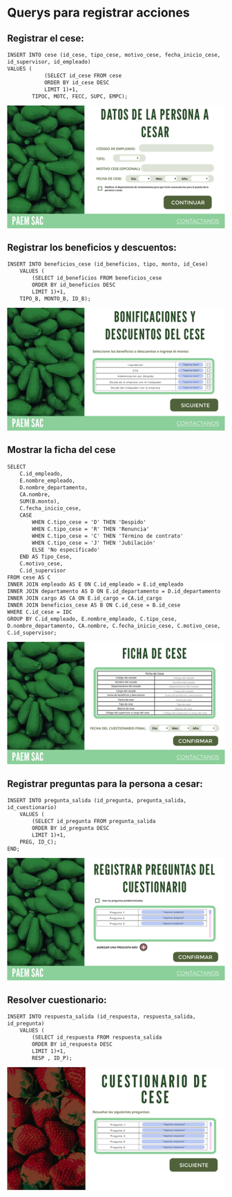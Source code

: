 # Querys para registrar acciones

## Registrar el cese:

	INSERT INTO cese (id_cese, tipo_cese, motivo_cese, fecha_inicio_cese, id_supervisor, id_empleado)
	VALUES (
				(SELECT id_cese FROM cese
				ORDER BY id_cese DESC
				LIMIT 1)+1,
			TIPOC, MOTC, FECC, SUPC, EMPC);

![alt text](../Entregable3/Front/RegistroCese1.png)

## Registrar los beneficios y descuentos:

	INSERT INTO beneficios_cese (id_beneficios, tipo, monto, id_Cese)
		VALUES (
			(SELECT id_beneficios FROM beneficios_cese
			ORDER BY id_beneficios DESC
			LIMIT 1)+1,
		TIPO_B, MONTO_B, ID_B);

![alt text](../Entregable3/Front/RegistroCese2.png)

## Mostrar la ficha del cese

	SELECT
		C.id_empleado,
		E.nombre_empleado,
		D.nombre_departamento,
		CA.nombre,
		SUM(B.monto),
		C.fecha_inicio_cese,
		CASE
			WHEN C.tipo_cese = 'D' THEN 'Despido'
			WHEN C.tipo_cese = 'R' THEN 'Renuncia'
			WHEN C.tipo_cese = 'C' THEN 'Término de contrato'
			WHEN C.tipo_cese = 'J' THEN 'Jubilación'
			ELSE 'No especificado'
		END AS Tipo_Cese,
		C.motivo_cese,
		C.id_supervisor
	FROM cese AS C
	INNER JOIN empleado AS E ON C.id_empleado = E.id_empleado
	INNER JOIN departamento AS D ON E.id_departamento = D.id_departamento
	INNER JOIN cargo AS CA ON E.id_cargo = CA.id_cargo
	INNER JOIN beneficios_cese AS B ON C.id_cese = B.id_cese
	WHERE C.id_cese = IDC
	GROUP BY C.id_empleado, E.nombre_empleado, C.tipo_cese, D.nombre_departamento, CA.nombre, C.fecha_inicio_cese, C.motivo_cese, C.id_supervisor;

![alt text](../Entregable3/Front/RegistroCese3.png)

## Registrar preguntas para la persona a cesar:

	INSERT INTO pregunta_salida (id_pregunta, pregunta_salida, id_cuestionario)
		VALUES (
			(SELECT id_pregunta FROM pregunta_salida
			ORDER BY id_pregunta DESC
			LIMIT 1)+1,
		PREG, ID_C);
	END;

![alt text](../Entregable3/Front/RegistroCese4.png)

## Resolver cuestionario:

	INSERT INTO respuesta_salida (id_respuesta, respuesta_salida, id_pregunta)
		VALUES (
			(SELECT id_respuesta FROM respuesta_salida
			ORDER BY id_respuesta DESC
			LIMIT 1)+1,
			RESP , ID_P);
	
![alt text](../Entregable3/Front/CuestionarioCese.png)
